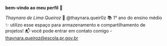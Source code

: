 **bem-vindo ao meu perfil** 💙

_Thaynara de Lima Queiroz_
📸 @thaynara.queir0z 
📚 1° ano do ensino médio
✨ utilizo esse espaço para armazenamento e compartilhamento de projetos!
📬 você pode entrar em contato comigo - thaynara.queiroz@escola.pr.gov.br
